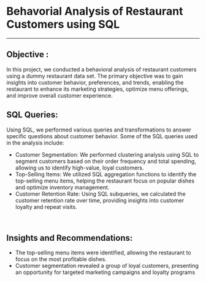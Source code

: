 <h1>Behavorial Analysis of Restaurant Customers using SQL</h1>
<hr>
<h2>
  Objective :
</h2> In this project, we conducted a behavioral analysis of restaurant customers using a dummy restaurant data set. The primary objective was to gain insights into customer behavior, preferences, and trends, enabling the restaurant to enhance its marketing strategies, optimize menu offerings, and improve overall customer experience.
<br>
<h2>SQL Queries:</h2>
Using SQL, we performed various queries and transformations to answer specific questions about customer behavior. Some of the SQL queries used in the analysis include:
<ul>
  <li>Customer Segmentation: We performed clustering analysis using SQL to segment customers based on their order frequency and total spending, allowing us to identify high-value, loyal customers.</li>
  <li>Top-Selling Items: We utilized SQL aggregation functions to identify the top-selling menu items, helping the restaurant focus on popular dishes and optimize inventory management.</li>
  <li>Customer Retention Rate: Using SQL subqueries, we calculated the customer retention rate over time, providing insights into customer loyalty and repeat visits.</li>
</ul>
<br>
<h2>Insights and Recommendations:</h2>
<ul>
  <li>The top-selling menu items were identified, allowing the restaurant to focus on the most profitable dishes.</li>
  <li>Customer segmentation revealed a group of loyal customers, presenting an opportunity for targeted marketing campaigns and loyalty programs</li>
</ul>
